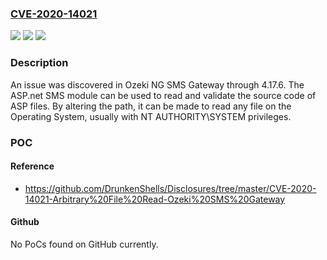 ### [CVE-2020-14021](https://cve.mitre.org/cgi-bin/cvename.cgi?name=CVE-2020-14021)
![](https://img.shields.io/static/v1?label=Product&message=n%2Fa&color=blue)
![](https://img.shields.io/static/v1?label=Version&message=n%2Fa&color=blue)
![](https://img.shields.io/static/v1?label=Vulnerability&message=n%2Fa&color=brighgreen)

### Description

An issue was discovered in Ozeki NG SMS Gateway through 4.17.6. The ASP.net SMS module can be used to read and validate the source code of ASP files. By altering the path, it can be made to read any file on the Operating System, usually with NT AUTHORITY\SYSTEM privileges.

### POC

#### Reference
- https://github.com/DrunkenShells/Disclosures/tree/master/CVE-2020-14021-Arbitrary%20File%20Read-Ozeki%20SMS%20Gateway

#### Github
No PoCs found on GitHub currently.

